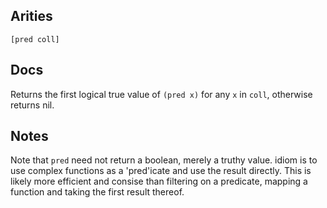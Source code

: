 ## Arities

    [pred coll]

## Docs

Returns the first logical true value of `(pred x)` for any `x` in
`coll`, otherwise returns nil.

## Notes

Note that `pred` need not return a boolean, merely a truthy
value. idiom is to use complex functions as a 'pred'icate and use the
result directly. This is likely more efficient and consise than
filtering on a predicate, mapping a function and taking the first
result thereof.
